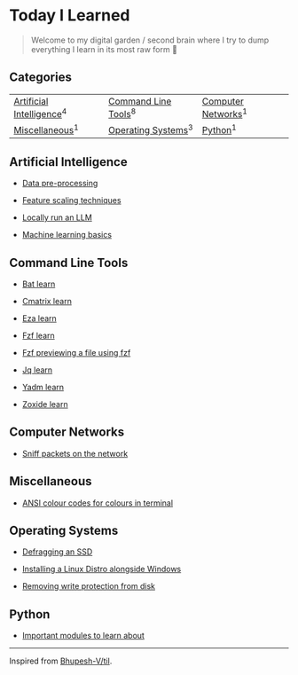 # Today I Learned
    
> Welcome to my digital garden / second brain where I try to dump everything I learn in its most raw form 🌱

## Categories

<table align=center><tbody>
<tr>
<td><a href='artificial-intelligence'>Artificial Intelligence</a><sup>4</sup>
</td><td><a href='command-line-tools'>Command Line Tools</a><sup>8</sup>
</td><td><a href='computer-networks'>Computer Networks</a><sup>1</sup>
</td></tr>
<tr>
<td><a href='miscellaneous'>Miscellaneous</a><sup>1</sup>
</td><td><a href='operating-systems'>Operating Systems</a><sup>3</sup>
</td><td><a href='python'>Python</a><sup>1</sup>
</td></tr>
</tbody></table>

## Artificial Intelligence

- [Data pre-processing](./artificial-intelligence/data-pre_processing.md)

- [Feature scaling techniques](./artificial-intelligence/feature-scaling-techniques.md)

- [Locally run an LLM](./artificial-intelligence/locally-run-an-LLM.md)

- [Machine learning basics](./artificial-intelligence/machine-learning-basics.md)

## Command Line Tools

- [Bat learn](./command-line-tools/bat-learn.md)

- [Cmatrix learn](./command-line-tools/cmatrix-learn.md)

- [Eza learn](./command-line-tools/eza-learn.md)

- [Fzf learn](./command-line-tools/fzf-learn.md)

- [Fzf previewing a file using fzf](./command-line-tools/fzf-previewing-a-file-using-fzf.md)

- [Jq learn](./command-line-tools/jq-learn.md)

- [Yadm learn](./command-line-tools/yadm-learn.md)

- [Zoxide learn](./command-line-tools/zoxide-learn.md)

## Computer Networks

- [Sniff packets on the network](./computer-networks/sniff-packets-on-the-network.md)

## Miscellaneous

- [ANSI colour codes for colours in terminal](./miscellaneous/ANSI-colour-codes-for-colours-in-terminal.md)

## Operating Systems

- [Defragging an SSD](./operating-systems/defragging-an-SSD.md)

- [Installing a Linux Distro alongside Windows](./operating-systems/installing-a-Linux-Distro-alongside-Windows.md)

- [Removing write protection from disk](./operating-systems/removing-write-protection-from-disk.md)

## Python

- [Important modules to learn about](./python/important-modules-to-learn-about.md)


---

Inspired from [Bhupesh-V/til](https://github.com/Bhupesh-V/til).
